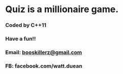 # Quiz is a millionaire game.
### Coded by C++11
### Have a fun!!








### Email: booskillerz@gmail.com
### FB: facebook.com/watt.duean
